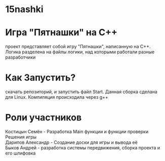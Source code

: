 # 15nashki
# Игра "Пятнашки" на C++
проект представляет собой игру "Пятнашки", написанную на C++. Логика разделена на файлы логики, над которыми работали разные разработчики
# Как Запустить?
скачать репозиторий, и запустить файл Start. Данная сборка сделана для Linux. Компиляция происходила через g++
# Роли участников
Костицын Семён - Разработка Main функции и функции проверки Решения игры<br>
Дарипов Александр - Создание доски для игры и вывода её<br>
Быков Андрей - разработка системы передвижения, сборка проекта и его шлифовка
